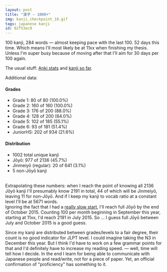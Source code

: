 ```yaml
---
layout: post
title: "漢字 — 1000+"
img: kanji_checkpoint_10.gif
tags: japanese kanji
id: 62f53ec0
---
```


100 kanji, 284 words — almost keeping pace with the last 100. 52 days this time. Which means I'll most likely be at 11xx when finishing my thesis. Unless I'm super busy because of moving after that I'll aim for 30 days per 100 again.

The usual stuff: [Anki stats](static/img/blog/anki_stats_140628.png) and [kanji so far](static/dl/kanji_checkpoint_10).

Additional data:

#### Grades
* Grade 1: 80  of 80  (100.0%)
* Grade 2: 160 of 160 (100.0%)
* Grade 3: 176 of 200 (88.0%)
* Grade 4: 128 of 200 (64.0%)
* Grade 5: 102 of 185 (55.1%)
* Grade 6: 93  of 181 (51.4%)
* JuniorHS: 202 of 934 (21.6%)

#### Distribution
* 1002 total unique kanji
* Jōyō: 977 of 2136 (45.7%)
* Jinmeiyō (regular): 20 of 641 (3.1%)
* 5 non-Jōyō kanji

‌  
Extrapolating these numbers: when I reach the point of knowing all 2136 Jōyō kanji I'll presumably know 2191 in total, 44 of which will be Jinmeiyō, leaving 11 for non-Jōyō. And if I keep my kanji to vocab ratio at a constant level I'll be at 5671 words.  
Ignoring the fact that I had a [really slow start](static/img/blog/review_count_deck_live_140628.jpg), I'll reach full Jōyō by the end of October 2015. Counting 100 per month beginning in September this year, starting at 11xx, I'd reach 2191 in July 2015. So ... I guess full Jōyō between July and October 2015 is a good guess.

Since my kanji are distributed between grades/levels to a fair degree, their count is no good indicator for JLPT level. I could imagine taking the N3 in December this year. But I think I'd have to work on a few grammar points for that and I'd definitely have to increase my reading speed. — well, time will tell how I decide. In the end I learn for being able to communicate with Japanese people and read/write, not for a piece of paper. Yet, an official confirmation of "proficiency" has something to it.